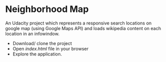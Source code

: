 # Neighborhood Map



An Udacity project which represents a responsive search locations on google map (using Google Maps API) and loads wikipedia content on each location in an infowindow.

  - Download/ clone the project 
  - Open *index.html* file in your browser
  - Explore the application. 


